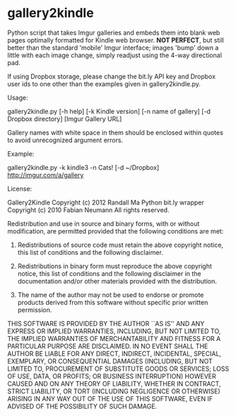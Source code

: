 gallery2kindle
==============
Python script that takes Imgur galleries and embeds them into blank web pages optimally formatted for Kindle web browser. **NOT PERFECT**, but still better than the standard 'mobile' Imgur interface; images 'bump' down a little with each image change, simply readjust using the 4-way directional pad.

If using Dropbox storage, please change the bit.ly API key and Dropbox user ids to one other than the examples given in gallery2kindle.py.

Usage:

gallery2kindle.py [-h help] [-k Kindle version] [-n name of gallery] [-d Dropbox
directory] [Imgur Gallery URL]

Gallery names with white space in them should be enclosed within quotes to avoid unrecognized argument errors.

Example:

gallery2kindle.py -k kindle3 -n Cats! [-d ~/Dropbox] http://imgur.com/a/gallery

License:

Gallery2Kindle Copyright (c) 2012 Randall Ma
Python bit.ly wrapper Copyright (c) 2010 Fabian Neumann
All rights reserved.

Redistribution and use in source and binary forms, with or without
modification, are permitted provided that the following conditions are met:

1. Redistributions of source code must retain the above copyright notice,
   this list of conditions and the following disclaimer.

2. Redistributions in binary form must reproduce the above copyright notice,
   this list of conditions and the following disclaimer in the documentation
   and/or other materials provided with the distribution.

3. The name of the author may not be used to endorse or promote products
   derived from this software without specific prior written permission.

THIS SOFTWARE IS PROVIDED BY THE AUTHOR ``AS IS'' AND ANY EXPRESS OR
IMPLIED WARRANTIES, INCLUDING, BUT NOT LIMITED TO, THE IMPLIED WARRANTIES
OF MERCHANTABILITY AND FITNESS FOR A PARTICULAR PURPOSE ARE DISCLAIMED.
IN NO EVENT SHALL THE AUTHOR BE LIABLE FOR ANY DIRECT, INDIRECT,
INCIDENTAL, SPECIAL, EXEMPLARY, OR CONSEQUENTIAL DAMAGES (INCLUDING, BUT
NOT LIMITED TO, PROCUREMENT OF SUBSTITUTE GOODS OR SERVICES; LOSS OF USE,
DATA, OR PROFITS; OR BUSINESS INTERRUPTION) HOWEVER CAUSED AND ON ANY
THEORY OF LIABILITY, WHETHER IN CONTRACT, STRICT LIABILITY, OR TORT
(INCLUDING NEGLIGENCE OR OTHERWISE) ARISING IN ANY WAY OUT OF THE USE OF
THIS SOFTWARE, EVEN IF ADVISED OF THE POSSIBILITY OF SUCH DAMAGE.